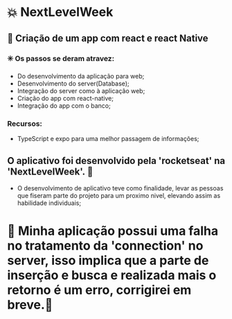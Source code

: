 # :boom: NextLevelWeek  

 ## :green_book: Criação de um app com react e react Native 

 ###  :eight_spoked_asterisk: Os passos se deram atravez:
  - Do desenvolvimento da aplicação para web;
  - Desenvolvimento do server(Database);
  - Integração do server como à  aplicação web;
  - Criação do app com react-native;
  - Integração do app com o banco;

### Recursos:
- TypeScript e expo para uma melhor passagem de informações;

 ## O aplicativo foi desenvolvido pela 'rocketseat' na 'NextLevelWeek'. :rocket:
- O desenvolvimento de aplicativo teve como finalidade, levar as pessoas que fiseram parte do projeto para um proximo nivel, elevando assim as habilidade individuais;

 # :red_circle:  Minha aplicação possui uma falha no tratamento da 'connection' no server, isso implica que a parte de inserção e busca e realizada mais o retorno é um erro, corrigirei em breve.:red_circle:
